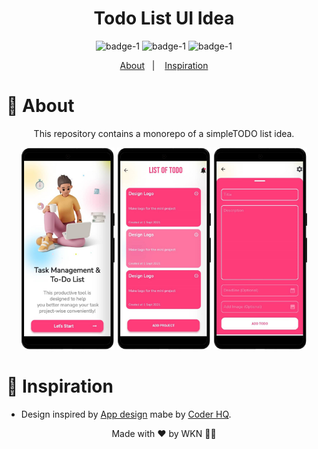 
<div  align='center'>
  
# Todo List UI Idea

![badge-1](https://img.shields.io/badge/Dart-Flutter-blue)
![badge-1](https://img.shields.io/badge/Languages-+2-yellow)
![badge-1](https://img.shields.io/badge/Version-1.0.0-blue?logo=github&style=social)

</div>

<p align="center">
  <a href="#page_with_curl-about">About</a>&nbsp;&nbsp;&nbsp;|&nbsp;&nbsp;&nbsp;
  <a href="#thought_balloon-inspiration">Inspiration</a>
</p>

# :page_with_curl: About
<p align='center'> This repository contains a monorepo of a simpleTODO list idea.</p>

<div  align='center'>
<img src="1.png" width="150" />
<img src="2.png" width="150" />
<img src="3.png" width="150" />
</div>

# :thought_balloon: Inspiration
- Design inspired by [App design](https://www.youtube.com/watch?v=BtdEGLrEDn8&pp=ygURZmx1dHRlciBhbmltZSBhcHA%3D) mabe by [Coder HQ](https://github.com/CoderrHQ).


<p align='center'> Made with ❤️ by WKN 👋🏻 </p>

